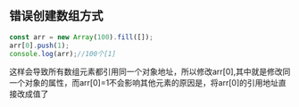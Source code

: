 ## 错误创建数组方式
```javascript
const arr = new Array(100).fill([]);
arr[0].push(1);
console.log(arr);//100个[1]
```
这样会导致所有数组元素都引用同一个对象地址，所以修改arr[0],其中就是修改同一个对象的属性，而arr[0]=1不会影响其他元素的原因是，将arr[0]的引用地址直接改成值了